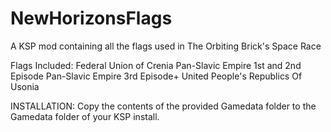 # NewHorizonsFlags
A KSP mod containing all the flags used in The Orbiting Brick's Space Race

Flags Included:
Federal Union of Crenia
Pan-Slavic Empire 1st and 2nd Episode
Pan-Slavic Empire 3rd Episode+
United People's Republics Of Usonia

INSTALLATION:
Copy the contents of the provided Gamedata folder to the Gamedata folder of your KSP install.

